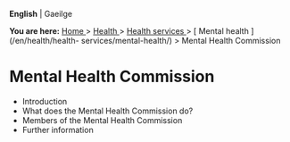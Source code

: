 **English** |  Gaeilge 

**You are here:** [ Home ](/en/) > [ Health ](/en/health/) > [ Health services
](/en/health/health-services/) > [ Mental health ](/en/health/health-
services/mental-health/) > Mental Health Commission

#  Mental Health Commission

  * Introduction 
  * What does the Mental Health Commission do? 
  * Members of the Mental Health Commission 
  * Further information 

